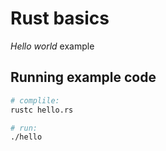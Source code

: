 # Rust basics

_Hello world_ example

## Running example code

``` bash
# complile: 
rustc hello.rs

# run: 
./hello
```
